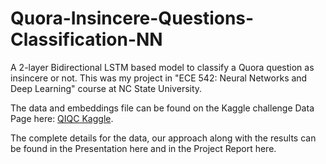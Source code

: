 # Quora-Insincere-Questions-Classification-NN
A 2-layer Bidirectional LSTM based model to classify a Quora question as insincere or not. This was my project in "ECE 542: Neural Networks and Deep Learning" course at NC State University.

The data and embeddings file can be found on the Kaggle challenge Data Page here: [QIQC Kaggle](https://www.kaggle.com/c/quora-insincere-questions-classification/data/).

The complete details for the data, our approach along with the results can be found in the Presentation here and in the Project Report here.
